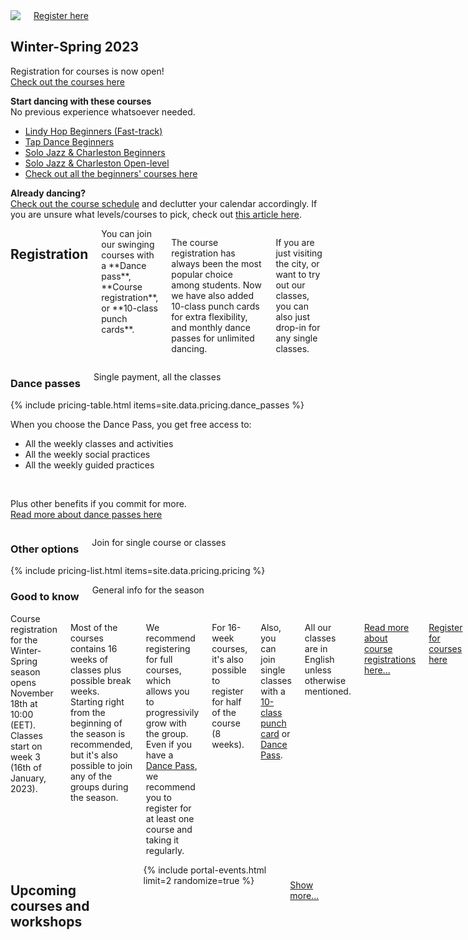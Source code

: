 <section class="row align-items-end">
  <div class="large-6 medium-10 medium-centered columns aside pr20">
    <div class="shadow-pop">
      <a href="/courses">
        <img src="{{ site.urlimg }}/medium/lukkari-winter-spring-2023.png" />
      </a>
    </div>
    <div class="button-group t30">
      <a href="/courses" class="button expand">Register here</a>
    </div>
  </div>

<div class="large-6 medium-8 medium-centered columns end">
<article markdown="1">

## **Winter-Spring** 2023

Registration for courses is now open!  
[Check out the courses here](/courses)

**Start dancing with these courses**  
No previous experience whatsoever needed.

- [Lindy Hop Beginners (Fast-track)](https://portal.blackpepperswing.com/courses/4d0tgohra3k244488lvr145qjb/lindy-hop-beginners-(fast-track))
- [Tap Dance Beginners](https://portal.blackpepperswing.com/courses/4puhck2t8pk3dqv386tpj5jq5u/tap-beginners)
- [Solo Jazz & Charleston Beginners](https://portal.blackpepperswing.com/courses/2tkef5j84go1mkftl2cl85e45o/solo-jazz-&-charleston-beginners)
- [Solo Jazz & Charleston Open-level](https://portal.blackpepperswing.com/courses/1h6l7a05783hbjqtt3d0j6cn0i/solo-jazz-&-charleston-(open-level))
- [Check out all the beginners' courses here](/courses-for-beginners)

**Already dancing?**  
<a href="{{ site.baseurl }}/courses" class="">Check out the course schedule</a> and declutter your calendar accordingly. If you are unsure what levels/courses to pick, check out <a href="https://blackpepperswing.freshdesk.com/en/support/solutions/articles/42000082224-which-courses-should-i-pick-" target="_blank">this article here</a>.

</article>
</div>
</section>

<section class="row">
  <div class="medium-12 columns">
    <h2 class="text-center">Registration</h2>
    <div class="medium-8 medium-centered small-12 columns" markdown="1">
You can join our swinging courses with a **Dance pass**, **Course registration**, or **10-class punch cards**.

The course registration has always been the most popular choice among students. Now we have also added 10-class punch cards for extra flexibility, and monthly dance passes for unlimited dancing.

If you are just visiting the city, or want to try out our classes, you can also just drop-in for any single classes.
</div>
  </div>
</section>


<section id="class-pass">
  <div class="row">
    <div class="medium-8 medium-centered small-12 columns text-center">
      <h3>Dance passes</h3>
      <p>Single payment, all the classes</p>
    </div>
  </div>
  {% include pricing-table.html items=site.data.pricing.dance_passes %}

  <section class="text-center">
    <p>When you choose the Dance Pass, you get free access to:</p>
    <ul class="list-checkmarks list-center list-fit-content">
      <li>All the weekly classes and activities</li>
      <li>All the weekly social practices</li>
      <li>All the weekly guided practices</li>
    </ul>
    <br />
    <p>
      Plus other benefits if you commit for more.<br />
      <a href="/dance-passes">Read more about dance passes here</a>
    </p>
  </section>
</section>


<section class="row">
  <div class="row medium-8 medium-centered small-12 columns text-center">
    <h3>Other options</h3>
    <p>Join for single course or classes</p>
  </div>
  <div class="medium-8 medium-centered small-12 columns">
    {% include pricing-list.html items=site.data.pricing.pricing %}
  </div>
</section>

<section class="row">
  <div class="row medium-8 medium-centered small-12 columns text-center">
    <h3>Good to know</h3>
    <p>General info for the season</p>
  </div>
  <div class="medium-8 medium-centered small-12 columns" markdown="1">
Course registration for the Winter-Spring season opens November 18th at 10:00 (EET).  
Classes start on week 3 (16th of January, 2023).

Most of the courses contains 16 weeks of classes plus possible break weeks. Starting right from the beginning of the season is recommended, but it's also possible to join any of the groups during the season.

We recommend registering for full courses, which allows you to progressivily grow with the group. Even if you have a [Dance Pass](/dance-passes), we recommend you to register for at least one course and taking it regularly.

For 16-week courses, it's also possible to register for half of the course (8 weeks).

Also, you can join single classes with a [10-class punch card](/punch-cards) or [Dance Pass](/dance-passes).

All our classes are in English unless otherwise mentioned.

[Read more about course registrations here...](https://blackpepperswing.freshdesk.com/support/solutions/articles/42000096170-course-registration)

<a href="/courses" class="button">Register for courses here</a>
</div>
</section>


<section class="row">
  <div class="medium-12 columns">
    <h2 class="text-center">Upcoming courses and workshops</h2>
    <div class="fade-bottom" style="max-height: 380px; overflow: hidden;">
      {% include portal-events.html limit=2 randomize=true %}
    </div>
    <p style="z-index:10; padding: 10px;" class="show-more text-center">
      <a href="/courses">Show more...</a>
    </p>
  </div>
</section>
